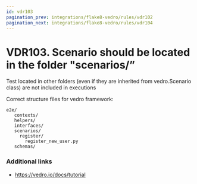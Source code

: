 ```yaml
---
id: vdr103
pagination_prev: integrations/flake8-vedro/rules/vdr102
pagination_next: integrations/flake8-vedro/rules/vdr104
---
```


# VDR103. Scenario should be located in the folder "scenarios/”

Test located in other folders (even if they are inherited from vedro.Scenario class) are not included in executions

Correct structure files for vedro framework:

    e2e/
       contexts/
       helpers/
       interfaces/
       scenarios/
         register/
           register_new_user.py
       schemas/


### Additional links
- https://vedro.io/docs/tutorial

